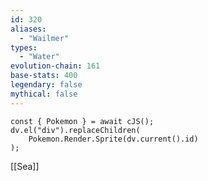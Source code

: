 ```yaml
---
id: 320
aliases:
  - "Wailmer"
types:
  - "Water"
evolution-chain: 161
base-stats: 400
legendary: false
mythical: false
---
```

```dataviewjs
const { Pokemon } = await cJS();
dv.el("div").replaceChildren(
	Pokemon.Render.Sprite(dv.current().id)
);
```

[[Sea]]
